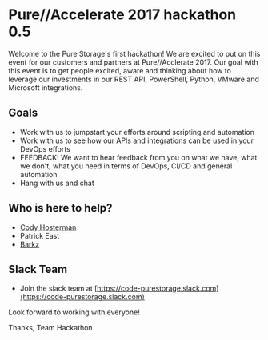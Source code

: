 # Pure//Accelerate 2017 hackathon 0.5

Welcome to the Pure Storage's first hackathon! We are excited to put on this event for our customers and partners at Pure//Acclerate 2017. Our goal with this event is to get people excited, aware and thinking about how to leverage our investments in our REST API, PowerShell, Python, VMware and Microsoft integrations. 

## Goals
* Work with us to jumpstart your efforts around scripting and automation
* Work with us to see how our APIs and integrations can be used in your DevOps efforts
* FEEDBACK! We want to hear feedback from you on what we have, what we don't, what you need in terms of DevOps, CI/CD and general automation
* Hang with us and chat

## Who is here to help?
* [Cody Hosterman](https://twitter.com/codyhosterman)
* Patrick East
* [Barkz](https://twitter.com/8arkz)

## Slack Team
* Join the slack team at [https://code-purestorage.slack.com](https://code-purestorage.slack.com)

Look forward to working with everyone!

Thanks,
Team Hackathon
